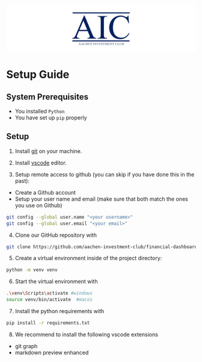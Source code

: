 
![AIC](../images/aic_banner.png)

# Setup Guide

## System Prerequisites
- You installed ``Python``
- You have set up ``pip`` properly

## Setup

1. Install [git](https://git-scm.com/downloads) on your machine.

2. Install [vscode](https://code.visualstudio.com/) editor.

3. Setup remote access to github (you can skip if you have done this in the past): 
- Create a Github account
- Setup your user name and email (make sure that both match the ones you use on Github)
```sh
git config --global user.name "<your username>"
git config --global user.email "<your email>"
```

4. Clone our GitHub repository with
```sh
git clone https://github.com/aachen-investment-club/financial-dashboards-workshop.git
```

5. Create a virtual environment inside of the project directory: 
```sh
python -m venv venv
```

6. Start the virtual environment with
```sh
.\venv\Scripts\activate #windows 
source venv/bin/activate  #macos
```

7. Install the python requirements with 
```sh
pip install -r requirements.txt
```

8. We recommend to install the following vscode extensions
- git graph
- markdown preview enhanced